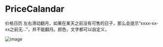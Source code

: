 # PriceCalandar
价格日历
左右滑动翻月，如果在某天之前没有可售的日子，那么会提示“xxxx-xx-xx之前无...”，并不能翻月。颜色，文字都可以自定义，

![image](http://img.blog.csdn.net/20151215172048314?watermark/2/text/aHR0cDovL2Jsb2cuY3Nkbi5uZXQv/font/5a6L5L2T/fontsize/400/fill/I0JBQkFCMA==/dissolve/70/gravity/Center)
